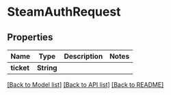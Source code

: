 # SteamAuthRequest

## Properties

Name | Type | Description | Notes
------------ | ------------- | ------------- | -------------
**ticket** | **String** |  | 

[[Back to Model list]](../README.md#documentation-for-models) [[Back to API list]](../README.md#documentation-for-api-endpoints) [[Back to README]](../README.md)


